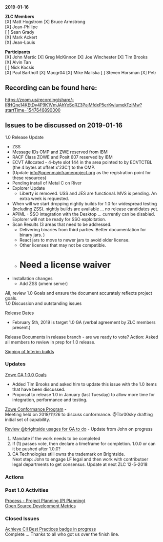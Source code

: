__2019-01-16__

**ZLC Members**  
[X] Matt Hogstrom
[X] Bruce Armstrong  
[X] Jean-Philipe  
[ ] Sean Grady  
[X] Mark Ackert  
[X] Jean-Louis  
  
**Participants**  
[X] John Mertic
[X] Greg McKinnon
[X] Joe Winchester
[X] Tim Brooks  
[X] Alvin Tan  
[ ] Nick Kocsis  
[X] Paul Bartholf
[X] Macgr04
[X] Mike Maliska
[ ] Steven Horsman
[X] Petr
  
## Recording can be found here:  

https://zoom.us/recording/share/-IRHQne14KEtDy4P9K1VmJAhYeSoRZ3PajMfdxP5erKwIumekTziMw?startTime=1547646890000

## Issues to be discussed on 2019-01-16
1.0 Release Update
- ZSS 
- Message IDs OMP and ZWE reserved from IBM
- RACF Class ZOWE and Posit 607 reserved by IBM
- ECVT Allocated - 4-byte slot 144 in the area pointed to by ECVTCTBL (the 4 bytes at offset x'23C') to the OMP.
- (Update info@openmainframeproject.org as the registration point for these resources)
- Pending install of Metal C on River
- Explorer Update
  - Liberty is removed.  USS and JES are functional.  MVS is pending.  An extra week is requested.
- When will we start dropping nightly builds for 1.0 for widespread testing (including ZSS).  nightly builds are available  ... no release candidates yet.
- APIML - SSO integration with the Desktop ... currently can be disabled.  Explorer will not be ready for SSO exploitation.
- Scan Results (3 areas that need to be addressed.  
  - Delivering binaries from third parties.  Better documentation for binary jars.  )
  - React jars to move to newer jars to avoid older license.
  - Other licenses that may not be compatible.
  - # Need a license waiver
- Installation changes
  - Add ZSS (xmem server)

All, review 1.0 Goals and ensure the document accurately reflects project goals.  
1.0 Discussion and outstanding issues

Release Dates
- February 5th, 2019 is target 1.0 GA (verbal agreement by ZLC members present.)

Release Documents in release branch - are we ready to vote?
Action: Asked all members to review in prep for 1.0 release.
  
[Signing of Interim builds](https://github.com/zowe/zlc/issues/68)  


### Updates    
  
[Zowe GA 1.0.0 Goals](https://github.com/zowe/zlc/issues/37)  
 - Added Tim Brooks and asked him to update this issue with the 1.0 items that have been discussed.  
 - Proposal to release 1.0 in January (last Tuesday) to allow more time for integration, performance and testing.  

[Zowe Conformance Program](https://github.com/zowe/zlc/issues/52)  -   
Meeting held on 2018/11/26 to discuss conformance.  @Tbr00sky drafting initial set of capability.
  
[Review @brightside usages for GA to do](https://github.com/zowe/zlc/issues/28) - Update from John on progress  
  1.  Mandate if the work needs to be completed  
  2.  If (1) passes vote, then declare a timeframe for completion. 1.0.0 or can it be pushed after 1.0.0?  
  3.  CA Technologies still owns the trademark on Brightside.  
  Next step: John to engage LF legal and then work with contributoer legal departments to get consensus.  Update at next ZLC 12-5-2018  

### Actions  

### Post 1.0 Activities  
[Process - Project Planning (PI Planning)](https://github.com/zowe/zlc/issues/40)  
[Open Source Development Metrics](https://github.com/zowe/zlc/issues/3)  

### Closed Issues
[Achieve CII Best Practices badge in progress](https://github.com/zowe/zlc/issues/38)  
Complete ... Thanks to all who got us over the finish line.
